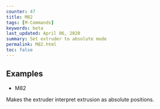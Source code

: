 ```yaml
---
counter: 47
title: M82
tags: [M-Commands] 
keywords: beta 
last_updated: April 06, 2020 
summary: Set extruder to absolute mode 
permalink: M82.html
toc: false 
---
```



## Examples

* M82

Makes the extruder interpret extrusion as absolute positions.

